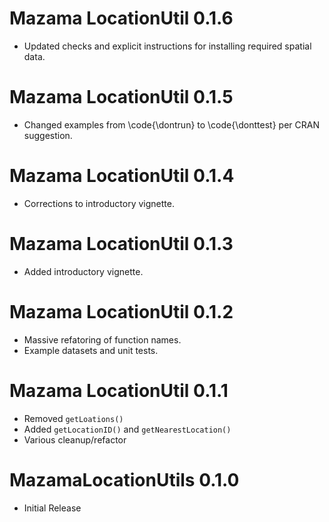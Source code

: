 # Mazama LocationUtil 0.1.6

* Updated checks and explicit instructions for installing required spatial data.

# Mazama LocationUtil 0.1.5

* Changed examples from \code{\dontrun} to \code{\donttest} per CRAN suggestion.

# Mazama LocationUtil 0.1.4

* Corrections to introductory vignette.

# Mazama LocationUtil 0.1.3

* Added introductory vignette.

# Mazama LocationUtil 0.1.2

* Massive refatoring of function names.
* Example datasets and unit tests.

# Mazama LocationUtil 0.1.1

* Removed `getLoations()`
* Added `getLocationID()` and `getNearestLocation()`
* Various cleanup/refactor

# MazamaLocationUtils 0.1.0

* Initial Release
